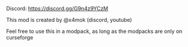 Discord: https://discord.gg/G9n4z9YCzM

This mod is created by @x4mok (discord, youtube)

Feel free to use this in a modpack, as long as the modpacks are only on curseforge
